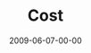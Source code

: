 ---
layout: message
category: message
series: "Roadmap For A Revolution"
title: "Cost"
date: 2009-06-07-00-00
message_id: 566
audio: "http://s3.amazonaws.com/crossroadsaudiomessages/Roadmap4.mp3"
audio-duration: "36:51"
notes-description: ""
notes: "http://s3.amazonaws.com/crossroads-media/media/legacy/documents/SN_06_06-07_09.pdf"
notes-title: "Cost (Study Notes)"
program: "http://s3.amazonaws.com/crossroads-media/media/legacy/documents/0606_07Program.pdf"
description: "Brian Tome discusses the story of Stephen from the book of Acts and how every revolution involves cost."
video: "https://s3.amazonaws.com/crossroadsvideomessages/Roadmap4.mp4"
video-duration: "36:51"
video-image: "http://s3.amazonaws.com/crossroads-media/images/legacy/content/Roadmap4-still.jpg"
explicit: false
---